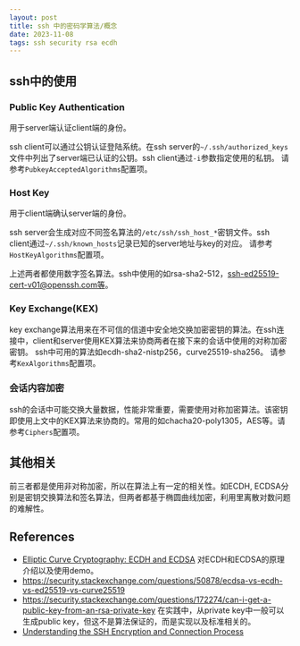 ```yaml
---
layout: post
title: ssh 中的密码学算法/概念
date: 2023-11-08
tags: ssh security rsa ecdh
---
```


## ssh中的使用
### Public Key Authentication
用于server端认证client端的身份。

ssh client可以通过公钥认证登陆系统。在ssh server的`~/.ssh/authorized_keys`文件中列出了server端已认证的公钥。ssh client通过`-i`参数指定使用的私钥。
请参考`PubkeyAcceptedAlgorithms`配置项。

### Host Key
用于client端确认server端的身份。

ssh server会生成对应不同签名算法的`/etc/ssh/ssh_host_*`密钥文件。ssh client通过`~/.ssh/known_hosts`记录已知的server地址与key的对应。
请参考`HostKeyAlgorithms`配置项。

上述两者都使用数字签名算法。ssh中使用的如rsa-sha2-512，ssh-ed25519-cert-v01@openssh.com等。

###  Key Exchange(KEX)
key exchange算法用来在不可信的信道中安全地交换加密密钥的算法。在ssh连接中，client和server使用KEX算法来协商两者在接下来的会话中使用的对称加密密钥。
ssh中可用的算法如ecdh-sha2-nistp256，curve25519-sha256。
请参考`KexAlgorithms`配置项。

### 会话内容加密
ssh的会话中可能交换大量数据，性能非常重要，需要使用对称加密算法。该密钥即使用上文中的KEX算法来协商的。常用的如chacha20-poly1305，AES等。请参考`Ciphers`配置项。

## 其他相关
前三者都是使用非对称加密，所以在算法上有一定的相关性。如ECDH, ECDSA分别是密钥交换算法和签名算法，但两者都基于椭圆曲线加密，利用里离散对数问题的难解性。

## References
* [Elliptic Curve Cryptography: ECDH and ECDSA](https://andrea.corbellini.name/2015/05/30/elliptic-curve-cryptography-ecdh-and-ecdsa/) 对ECDH和ECDSA的原理介绍以及使用demo。
* <https://security.stackexchange.com/questions/50878/ecdsa-vs-ecdh-vs-ed25519-vs-curve25519>
* <https://security.stackexchange.com/questions/172274/can-i-get-a-public-key-from-an-rsa-private-key> 在实践中，从private key中一般可以生成public key，但这不是算法保证的，而是实现以及标准相关的。
* [Understanding the SSH Encryption and Connection Process](https://www.digitalocean.com/community/tutorials/understanding-the-ssh-encryption-and-connection-process)

